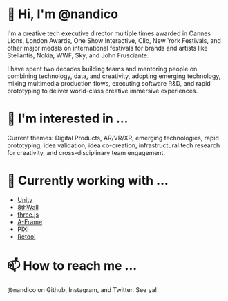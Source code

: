 # 👋 Hi, I'm @nandico

I'm a creative tech executive director multiple times awarded in Cannes Lions, London Awards, One Show Interactive, Clio, New York Festivals, and other major medals on international festivals for brands and artists like Stellantis, Nokia, WWF, Sky, and John Frusciante.

I have spent two decades building teams and mentoring people on combining technology, data, and creativity, adopting emerging technology, mixing multimedia production flows, executing software R&D, and rapid prototyping to deliver world-class creative immersive experiences.

# 👀 I'm interested in ...

Current themes: Digital Products, AR/VR/XR, emerging technologies, rapid prototyping, idea validation, idea co-creation, infrastructural tech research for creativity, and cross-disciplinary team engagement.

# 🌱 Currently working with ...

- [Unity](https://unity.com)
- [8thWall](https://8thwall.com/)
- [three.js](https://github.com/mrdoob/three.js)
- [A-Frame](https://aframe.io/)
- [PIXI](https://github.com/pixijs)
- [Retool](https://retool.com/)

# 📫 How to reach me ...

@nandico on Github, Instagram, and Twitter. See ya!

